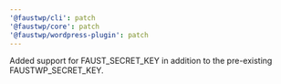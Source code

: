 ```yaml
---
'@faustwp/cli': patch
'@faustwp/core': patch
'@faustwp/wordpress-plugin': patch
---
```


Added support for FAUST_SECRET_KEY in addition to the pre-existing FAUSTWP_SECRET_KEY.
